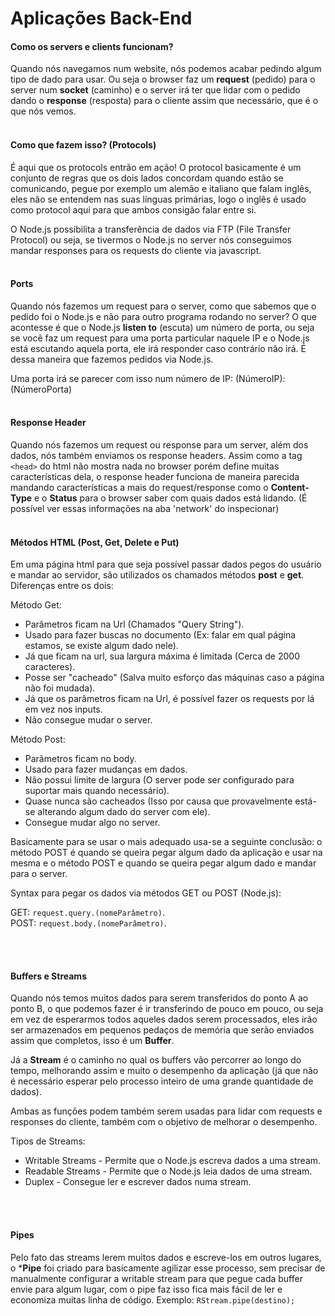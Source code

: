 # Aplicações Back-End

#### Como os servers e clients funcionam?

Quando nós navegamos num website, nós podemos acabar pedindo algum tipo de dado para usar. Ou seja o browser faz um **request** (pedido) para o server num **socket** (caminho) e o server irá ter que lidar com o pedido dando o **response** (resposta) para o cliente assim que necessário, que é o que nós vemos.<br><br>

#### Como que fazem isso? (Protocols)

É aqui que os protocols entrão em ação! O protocol basicamente é um conjunto de regras que os dois lados concordam quando estão se comunicando, pegue por exemplo um alemão e italiano que falam inglês, eles não se entendem nas suas línguas primárias, logo o inglês é usado como protocol aqui para que ambos consigão falar entre si.<br>

O Node.js possíbilita a transferência de dados via FTP (File Transfer Protocol) ou seja, se tivermos o Node.js no server nós conseguimos mandar responses para os requests do cliente via javascript.<br><br>

#### Ports

Quando nós fazemos um request para o server, como que sabemos que o pedido foi o Node.js e não para outro programa rodando no server? O que acontesse é que o Node.js **listen to** (escuta) um número de porta, ou seja se você faz um request para uma porta particular naquele IP e o Node.js está escutando aquela porta, ele irá responder caso contrário não irá. É dessa maneira que fazemos pedidos via Node.js.<br>

Uma porta irá se parecer com isso num número de IP: (NúmeroIP):(NúmeroPorta)<br><br>

#### Response Header

Quando nós fazemos um request ou response para um server, além dos dados, nós também enviamos os response headers. Assim como a tag `<head>` do html não mostra nada no browser porém define muitas características dela, o response header funciona de maneira parecida mandando características a mais do request/response como o **Content-Type** e o **Status** para o browser saber com quais dados está lidando. (É possível ver essas informações na aba 'network' do inspecionar)<br><br>

#### Métodos HTML (Post, Get, Delete e Put)

Em uma página html para que seja possível passar dados pegos do usuário e mandar ao servidor, são utilizados os chamados métodos **post** e **get**. Diferenças entre os dois:<br>

Método Get:

* Parâmetros ficam na Url (Chamados "Query String").
* Usado para fazer buscas no documento (Ex: falar em qual página estamos, se existe algum dado nele).
* Já que ficam na url, sua largura máxima é limitada (Cerca de 2000 caracteres).
* Posse ser "cacheado" (Salva muito esforço das máquinas caso a página não foi mudada).
* Já que os parâmetros ficam na Url, é possível fazer os requests por lá em vez nos inputs.
* Não consegue mudar o server.

Método Post:

* Parâmetros ficam no body.
* Usado para fazer mudanças em dados.
* Não possui limite de largura (O server pode ser configurado para suportar mais quando necessário).
* Quase nunca são cacheados (Isso por causa que provavelmente está-se alterando algum dado do server com ele).
* Consegue mudar algo no server.

Basicamente para se usar o mais adequado usa-se a seguinte conclusão: o método POST é quando se queira pegar algum dado da aplicação e usar na mesma e o método POST e quando se queira pegar algum dado e mandar para o server.<br>

Syntax para pegar os dados via métodos GET ou POST (Node.js):

GET: `request.query.(nomeParâmetro)`.<br>
POST: `request.body.(nomeParâmetro)`.

 <br><br>

#### Buffers e Streams

Quando nós temos muitos dados para serem transferidos do ponto A ao ponto B, o que podemos fazer é ir transferindo de pouco em pouco, ou seja em vez de esperarmos todos aqueles dados serem processados, eles irão ser armazenados em pequenos pedaços de memória que serão enviados assim que completos, isso é um **Buffer**.<br>

Já a **Stream** é o caminho no qual os buffers vão percorrer ao longo do tempo, melhorando assim e muito o desempenho da aplicação (já que não é necessário esperar pelo processo inteiro de uma grande quantidade de dados).<br>

Ambas as funções podem também serem usadas para lidar com requests e responses do cliente, também com o objetivo de melhorar o desempenho.<br>

Tipos de Streams:

* Writable Streams - Permite que o Node.js escreva dados a uma stream.
* Readable Streams - Permite que o Node.js leia dados de uma stream.
* Duplex - Consegue ler e escrever dados numa stream.

<br><br>

#### Pipes

Pelo fato das streams lerem muitos dados e escreve-los em outros lugares, o ***Pipe** foi criado para basicamente agilizar esse processo, sem precisar de manualmente configurar a writable stream para que pegue cada buffer envie para algum lugar, com o pipe faz isso fica mais fácil de ler e economiza muitas linha de código. Exemplo: `RStream.pipe(destino);`
